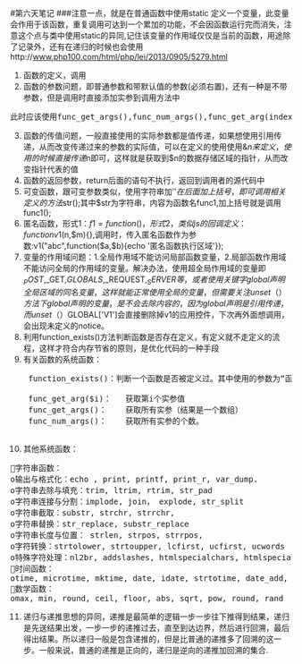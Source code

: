 #第六天笔记
###注意一点，就是在普通函数中使用static 定义一个变量，此变量会作用于该函数，重复调用可达到一个累加的功能，不会因函数运行完而消失，注意这个点与类中使用static的异同,记住该变量的作用域仅仅是当前的函数，用途除了记录外，还有在递归的时候也会使用http://www.php100.com/html/php/lei/2013/0905/5279.html
1. 函数的定义，调用
2. 函数的参数问题，即普通参数和带默认值的参数(必须右置)，还有一种是不带参数，但是调用时直接添加实参到调用方法中
<pre>
此时应该使用func_get_args(),func_num_args(),func_get_arg(index).
</pre>
3. 函数的传值问题，一般直接使用的实际参数都是值传递，如果想使用引用传递，从而改变传递过来的参数的实际值，可以在定义的使用使用&$n来定义，使用的时候直接传递$n即可，这样就是获取到$n的数据存储区域的指针，从而改变指针代表的值
4. 函数的返回参数，return后面的语句不执行，返回到调用者的源代码中
5. 可变函数，跟可变参数类似，使用字符串加'$'在后面加上括号，即可调用相关定义的方法$str();其中$str为字符串，内容为函数名func1,加上括号就是调用func1();
6. 匿名函数，形式1：$f1 = function(){}，形式2，类似js的回调定义：function v1($n,$m){},调用时，传入匿名函数作为参数:v1("abc",function($a,$b){echo '匿名函数执行区域'});
7. 变量的作用域问题：1.全局作用域不能访问局部函数变量，2.局部函数作用域不能访问全局的作用域的变量。解决办法，使用超全局作用域的变量即$_POST,$_GET,$GLOBALS,$_REQUEST,$_SERVER等，或者使用关键字global声明全局区域的同名变量，这样就能正常使用全局的变量，但需要关注unset（）方法下global声明的变量，是不会去除内容的，因为global声明是引用传递，而unset（）$GLOBAL['V1']会直接删除掉v1的应用控件，下次再外面想调用，会出现未定义的notice。 
8. 利用function_exists()方法判断函数是否存在定义，有定义就不走定义的流程，这样才符合内存节省的原则，是优化代码的一种手段
9. 有关函数的系统函数：
	<pre>
	function_exists()：判断一个函数是否被定义过。其中使用的参数为“函数名”：

	func_get_arg($i)：	获取第i个实参值
	func_get_args()：	获取所有实参（结果是一个数组）
	func_num_args()：	获取所有实参的个数。
	</pre>
10. 其他系统函数：
<pre>
字符串函数：
o输出与格式化：echo , print, printf, print_r, var_dump.
o字符串去除与填充：trim, ltrim, rtrim, str_pad
o字符串连接与分割：implode, join， explode, str_split
o字符串截取：substr, strchr, strrchr,
o字符串替换：str_replace, substr_replace
o字符串长度与位置： strlen, strpos, strrpos,
o字符转换：strtolower, strtoupper, lcfirst, ucfirst, ucwords
o特殊字符处理：nl2br, addslashes, htmlspecialchars, htmlspecialchars_decode,
时间函数：
otime, microtime, mktime, date, idate, strtotime, date_add, date_diff, date_default_timezone_set, date_default_timezone_get
数学函数：
omax, min, round, ceil, floor, abs, sqrt, pow, round, rand
</pre>
11. 递归与递推思想的异同，递推是最简单的逻辑一步一步往下推得到结果，递归是先送结果出发，一步一步的递推过去，直至到达边界，然后进行回溯，最后得出结果。所以递归一般是包含递推的，但是比普通的递推多了回溯的这一步。一般来说，普通的递推是正向的，递归是逆向的递推加回溯的集合.
	

